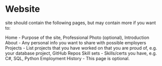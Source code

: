 # Website

site should contain the following pages, but may contain more if you want to:

Home - Purpose of the site, Professional Photo (optional), Introduction
About - Any personal info you want to share with possible employers
Projects - List projects that you have worked on that you are proud of, e.g. your database project, GitHub Repos
Skill sets - Skills/certs you have, e.g. C#, SQL, Python
Employment History - This page is optional.
